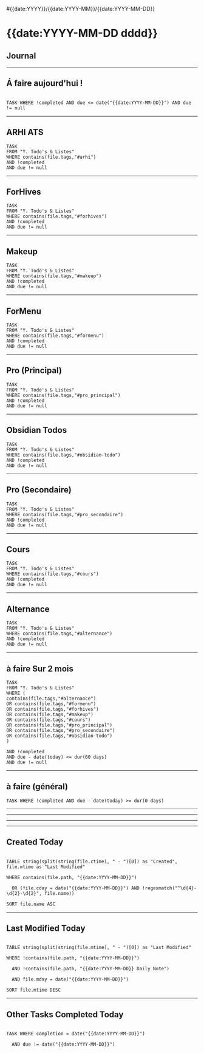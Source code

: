 #{{date:YYYY}}/{{date:YYYY-MM}}/{{date:YYYY-MM-DD}}
# {{date:YYYY-MM-DD dddd}}
## Journal



---
## Á faire aujourd'hui !
```dataview

TASK WHERE !completed AND due <= date("{{date:YYYY-MM-DD}}") AND due != null

```


---
## ARHI ATS
```dataview 
TASK 
FROM "Y. Todo's & Listes" 
WHERE contains(file.tags,"#arhi") 
AND !completed 
AND due != null
```


---
## ForHives 
```dataview 
TASK 
FROM "Y. Todo's & Listes" 
WHERE contains(file.tags,"#forhives") 
AND !completed 
AND due != null
```

---
## Makeup 
```dataview 
TASK 
FROM "Y. Todo's & Listes" 
WHERE contains(file.tags,"#makeup") 
AND !completed 
AND due != null
```

---
## ForMenu
```dataview 
TASK 
FROM "Y. Todo's & Listes" 
WHERE contains(file.tags,"#formenu") 
AND !completed 
AND due != null
```

---
## Pro (Principal)
```dataview 
TASK 
FROM "Y. Todo's & Listes" 
WHERE contains(file.tags,"#pro_principal") 
AND !completed 
AND due != null
```

---
## Obsidian Todos
```dataview 
TASK 
FROM "Y. Todo's & Listes" 
WHERE contains(file.tags,"#obsidian-todo") 
AND !completed 
AND due != null
```

---
## Pro (Secondaire)
```dataview 
TASK 
FROM "Y. Todo's & Listes" 
WHERE contains(file.tags,"#pro_secondaire") 
AND !completed 
AND due != null
```

---
## Cours
```dataview 
TASK 
FROM "Y. Todo's & Listes" 
WHERE contains(file.tags,"#cours") 
AND !completed 
AND due != null
```

---
## Alternance
```dataview 
TASK 
FROM "Y. Todo's & Listes" 
WHERE contains(file.tags,"#alternance") 
AND !completed 
AND due != null
```

---
## à faire Sur 2 mois 
```dataview 
TASK 
FROM "Y. Todo's & Listes" 
WHERE (
contains(file.tags,"#alternance") 
OR contains(file.tags,"#formenu") 
OR contains(file.tags,"#forhives") 
OR contains(file.tags,"#makeup") 
OR contains(file.tags,"#cours") 
OR contains(file.tags,"#pro_principal") 
OR contains(file.tags,"#pro_secondaire") 
OR contains(file.tags,"#obsidian-todo") 
)

AND !completed 
AND due - date(today) <= dur(60 days) 
AND due != null
```

---
## à faire (général) 
```dataview 
TASK WHERE !completed AND due - date(today) >= dur(0 days) 
```


---

---
---
---
## Created Today
```dataview

TABLE string(split(string(file.ctime), " - ")[0]) as "Created", file.mtime as "Last Modified"

WHERE contains(file.path, "{{date:YYYY-MM-DD}}")

  OR (file.cday = date("{{date:YYYY-MM-DD}}") AND !regexmatch("^\d{4}-\d{2}-\d{2}", file.name))

SORT file.name ASC

```
---
## Last Modified Today
```dataview

TABLE string(split(string(file.mtime), " - ")[0]) as "Last Modified"

WHERE !contains(file.path, "{{date:YYYY-MM-DD}}")

  AND !contains(file.path, "{{date:YYYY-MM-DD}} Daily Note")

  AND file.mday = date("{{date:YYYY-MM-DD}}")

SORT file.mtime DESC

```
---
## Other Tasks Completed Today
```dataview

TASK WHERE completion = date("{{date:YYYY-MM-DD}}")

  AND due != date("{{date:YYYY-MM-DD}}")

```
